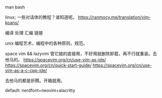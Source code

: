 man bash

linux; 
一些对话体的教程？谁知道呢。
https://ranmocy.me/translation/vim-koans/

编译 处理 汇编 链接

unix 编程艺术，编程中的各种原则，规范。


space vim && lazyvim
管它娘的直接用，不好用就删除卸载，再不行就重装。去他马的。
https://spacevim.org/cn/use-vim-as-ide/
https://spacevim.org/cn/quick-start-guide/
https://spacevim.org/cn/use-vim-as-a-c-cpp-ide/

去他马的都是折腾。开箱就用。

default:
nerdfont+neovim+alacritty


